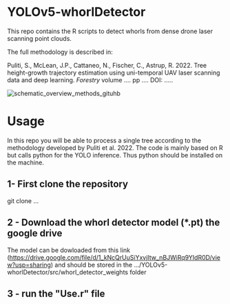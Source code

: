 # YOLOv5-whorlDetector
This repo contains the R scripts to detect whorls from dense drone laser scanning point clouds. 

The full methodology is described in:

Puliti, S., McLean, J.P., Cattaneo, N., Fischer, C., Astrup, R. 2022. Tree height-growth trajectory estimation using uni-temporal UAV laser scanning data and deep learning. _Forestry_ volume .... pp .... DOI: ..... 

![schematic_overview_methods_gituhb](https://user-images.githubusercontent.com/5663984/164417744-bb5badfd-d8e8-41dc-9431-df448951e234.png)


# Usage
In this repo you will be able to process a single tree according to the methodology developed by Puliti et al. 2022. The code is mainly based on R but calls python for the YOLO inference. Thus python should be installed on the machine.

## 1- First clone the repository
git clone ...

## 2 - Download the whorl detector model (*.pt) the google drive
The model can be dowloaded from this link (https://drive.google.com/file/d/1_kNcQrUuSiYxvjItw_nBJWiRq9YIdR0D/view?usp=sharing) and should be stored in the .../YOLOv5-whorlDetector/src/whorl_detector_weights folder

## 3 - run the "Use.r" file

